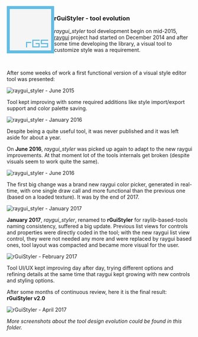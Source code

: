 <img align="left" src="../logo/rguistyler_128x128.png" width=128 height=128>

### rGuiStyler - tool evolution

*raygui_styler* tool development begin on mid-2015, [raygui](https://github.com/raysan5/raygui) project had started on December 2014 and after some time developing the library, a visual tool to customize style was a requirement.

<br>

After some weeks of work a first functional version of a visual style editor tool was presented:

![raygui_styler - June 2015](https://raw.githubusercontent.com/raysan5/raygui/master/tools/rGuiStyler/design/old/001_raygui_styler_july2015a.png)

Tool kept improving with some required additions like style import/export support and color palette saving.

![raygui_styler - January 2016](https://raw.githubusercontent.com/raysan5/raygui/master/tools/rGuiStyler/design/old/003_raygui_styler_feb2016b.png)

Despite being a quite useful tool, it was never published and it was left aside for about a year. 

On **June 2016**, *raygui_styler* was picked up again to adapt to the new raygui improvements. At that moment lot of the tools internals get broken (despite visuals seem to work quite the same).

![raygui_styler - June 2016](https://raw.githubusercontent.com/raysan5/raygui/master/tools/rGuiStyler/design/rguistyler2_light_REV0a.png)

The first big change was a brand new raygui color picker, generated in real-time, with one single draw call and more functional than the previous one (based on a loaded texture). It was by the end of 2017.

![raygui_styler - January 2017](https://raw.githubusercontent.com/raysan5/raygui/master/tools/rGuiStyler/design/rguistyler2_light_REV0c.png)

**January 2017**, *raygui_styler*, renamed to **rGuiStyler** for raylib-based-tools naming consistency, suffered a big update. Previous list views for controls and properties were directly coded in the tool; with the new raygui list view control, they were not needed any more and were replaced by raygui based ones, tool layout was compacted and became more visual for the user.

![rGuiStyler - February 2017](https://raw.githubusercontent.com/raysan5/raygui/master/tools/rGuiStyler/design/rguistyler2_light_REV4.png)

Tool UI/UX kept improving day after day, trying different options and refining details at the same time that raygui kept growing with new controls and styling options.

After some months of continuous review, here it is the final result: **rGuiStyler v2.0**

![rGuiStyler - April 2017](https://raw.githubusercontent.com/raysan5/raygui/master/tools/rGuiStyler/design/rguistyler2_light_REV8.png)

*More screenshots about the tool design evolution could be found in this folder.*
